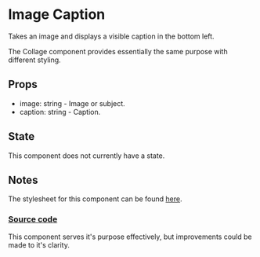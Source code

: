 # Image Caption

   Takes an image and displays a visible caption in the bottom left.

   The Collage component provides essentially the same purpose with different styling.

## Props

* image: string - Image or subject.
* caption: string - Caption.

## State

This component does not currently have a state.

## Notes

The stylesheet for this component can be found [here](../../style/imageCaption.css).

### [Source code](../imageCaption.tsx)

This component serves it's purpose effectively, but improvements could be made to it's clarity. 